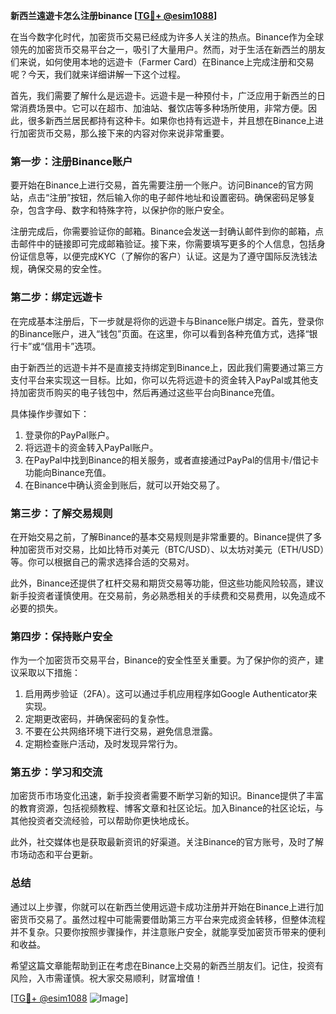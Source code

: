 **新西兰遠遊卡怎么注册binance [[TG💪+ @esim1088](https://t.me/s/esim1088)]**

在当今数字化时代，加密货币交易已经成为许多人关注的热点。Binance作为全球领先的加密货币交易平台之一，吸引了大量用户。然而，对于生活在新西兰的朋友们来说，如何使用本地的远遊卡（Farmer Card）在Binance上完成注册和交易呢？今天，我们就来详细讲解一下这个过程。

首先，我们需要了解什么是远遊卡。远遊卡是一种预付卡，广泛应用于新西兰的日常消费场景中。它可以在超市、加油站、餐饮店等多种场所使用，非常方便。因此，很多新西兰居民都持有这种卡。如果你也持有远遊卡，并且想在Binance上进行加密货币交易，那么接下来的内容对你来说非常重要。

### 第一步：注册Binance账户

要开始在Binance上进行交易，首先需要注册一个账户。访问Binance的官方网站，点击“注册”按钮，然后输入你的电子邮件地址和设置密码。确保密码足够复杂，包含字母、数字和特殊字符，以保护你的账户安全。

注册完成后，你需要验证你的邮箱。Binance会发送一封确认邮件到你的邮箱，点击邮件中的链接即可完成邮箱验证。接下来，你需要填写更多的个人信息，包括身份证信息等，以便完成KYC（了解你的客户）认证。这是为了遵守国际反洗钱法规，确保交易的安全性。

### 第二步：绑定远遊卡

在完成基本注册后，下一步就是将你的远遊卡与Binance账户绑定。首先，登录你的Binance账户，进入“钱包”页面。在这里，你可以看到各种充值方式，选择“银行卡”或“信用卡”选项。

由于新西兰的远遊卡并不是直接支持绑定到Binance上，因此我们需要通过第三方支付平台来实现这一目标。比如，你可以先将远遊卡的资金转入PayPal或其他支持加密货币购买的电子钱包中，然后再通过这些平台向Binance充值。

具体操作步骤如下：

1. 登录你的PayPal账户。
2. 将远遊卡的资金转入PayPal账户。
3. 在PayPal中找到Binance的相关服务，或者直接通过PayPal的信用卡/借记卡功能向Binance充值。
4. 在Binance中确认资金到账后，就可以开始交易了。

### 第三步：了解交易规则

在开始交易之前，了解Binance的基本交易规则是非常重要的。Binance提供了多种加密货币对交易，比如比特币对美元（BTC/USD）、以太坊对美元（ETH/USD）等。你可以根据自己的需求选择合适的交易对。

此外，Binance还提供了杠杆交易和期货交易等功能，但这些功能风险较高，建议新手投资者谨慎使用。在交易前，务必熟悉相关的手续费和交易费用，以免造成不必要的损失。

### 第四步：保持账户安全

作为一个加密货币交易平台，Binance的安全性至关重要。为了保护你的资产，建议采取以下措施：

1. 启用两步验证（2FA）。这可以通过手机应用程序如Google Authenticator来实现。
2. 定期更改密码，并确保密码的复杂性。
3. 不要在公共网络环境下进行交易，避免信息泄露。
4. 定期检查账户活动，及时发现异常行为。

### 第五步：学习和交流

加密货币市场变化迅速，新手投资者需要不断学习新的知识。Binance提供了丰富的教育资源，包括视频教程、博客文章和社区论坛。加入Binance的社区论坛，与其他投资者交流经验，可以帮助你更快地成长。

此外，社交媒体也是获取最新资讯的好渠道。关注Binance的官方账号，及时了解市场动态和平台更新。

### 总结

通过以上步骤，你就可以在新西兰使用远遊卡成功注册并开始在Binance上进行加密货币交易了。虽然过程中可能需要借助第三方平台来完成资金转移，但整体流程并不复杂。只要你按照步骤操作，并注意账户安全，就能享受加密货币带来的便利和收益。

希望这篇文章能帮助到正在考虑在Binance上交易的新西兰朋友们。记住，投资有风险，入市需谨慎。祝大家交易顺利，财富增值！

[[TG💪+ @esim1088](https://t.me/s/esim1088) ![Image](https://i.postimg.cc/4NQfJmqS/Snipaste-2025-05-13-00-14-12.png)]